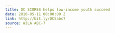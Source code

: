 ```yaml
---
title: DC SCORES helps low-income youth succeed
date: 2016-05-11 00:00:00 Z
link: http://bit.ly/DCSabc7
source: WJLA ABC-7
---
```


